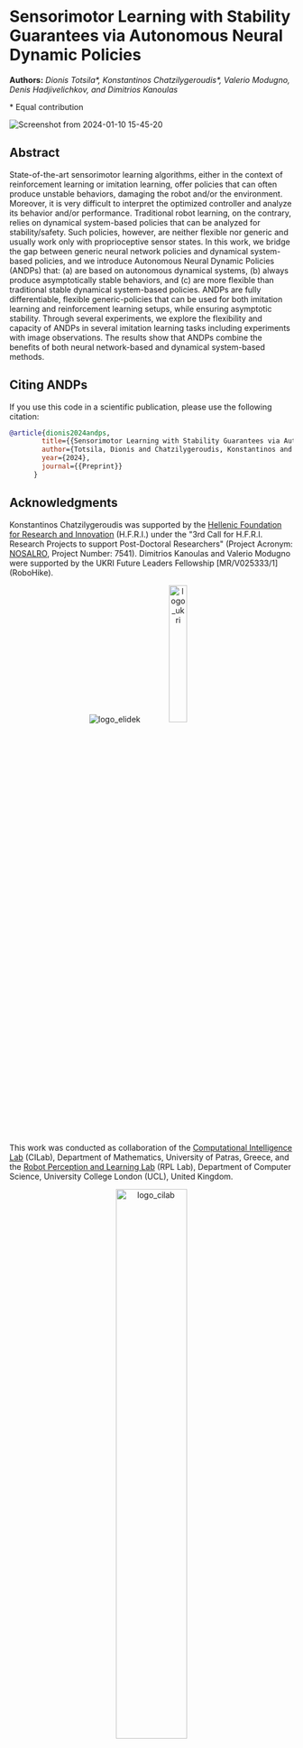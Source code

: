 # Sensorimotor Learning with Stability Guarantees via Autonomous Neural Dynamic Policies

**Authors:** *Dionis Totsila\*, Konstantinos Chatzilygeroudis\*, Valerio Modugno, Denis Hadjivelichkov, and Dimitrios Kanoulas*

\* Equal contribution

![Screenshot from 2024-01-10 15-45-20](https://github.com/NOSALRO/andps/assets/50770773/78e57186-d31e-46d6-8027-3f3df28a995e)

## Abstract

State-of-the-art sensorimotor learning algorithms, either in the context of reinforcement learning or imitation learning, offer policies that can often produce unstable behaviors, damaging the robot and/or the environment. Moreover, it is very difficult to interpret the optimized controller and analyze its behavior and/or performance. Traditional robot learning, on the contrary, relies on dynamical system-based policies that can be analyzed for stability/safety. Such policies, however, are neither flexible nor generic and usually work only with proprioceptive sensor states. In this work, we bridge the gap between generic neural network policies and dynamical system-based policies, and we introduce Autonomous Neural Dynamic Policies (ANDPs) that: (a) are based on autonomous dynamical systems, (b) always produce asymptotically stable behaviors, and (c) are more flexible than traditional stable dynamical system-based policies. ANDPs are fully differentiable, flexible generic-policies that can be used for both imitation learning and reinforcement learning setups, while ensuring asymptotic stability. Through several experiments, we explore the flexibility and capacity of ANDPs in several imitation learning tasks including experiments with image observations. The results show that ANDPs combine the benefits of both neural network-based and dynamical system-based methods.

## Citing ANDPs

If you use this code in a scientific publication, please use the following citation:

```bibtex
@article{dionis2024andps,
        title={{Sensorimotor Learning with Stability Guarantees via Autonomous Neural Dynamic Policies}},
        author={Totsila, Dionis and Chatzilygeroudis, Konstantinos and Modugno, Valerio and Hadjivelichkov, Denis and Kanoulas, Dimitrios},
        year={2024},
        journal={{Preprint}}
      }
```

## Acknowledgments

Konstantinos Chatzilygeroudis was supported by the [Hellenic Foundation for Research and Innovation](https://www.elidek.gr/en/homepage/) (H.F.R.I.) under the "3rd Call for H.F.R.I. Research Projects to support Post-Doctoral Researchers" (Project Acronym: [NOSALRO](https://nosalro.github.io/), Project Number: 7541). Dimitrios Kanoulas and Valerio Modugno were supported by the UKRI Future Leaders Fellowship [MR/V025333/1] (RoboHike).

<p align="center">
<img src="https://www.elidek.gr/wp-content/themes/elidek/images/elidek_logo_en.png" alt="logo_elidek"/>
<img src="https://www.cinuk.org/content/uploads/2022/11/UKRI-logo2.png" alt="logo_ukri" width="25%"/>
<p/>

This work was conducted as collaboration of the [Computational Intelligence Lab](http://cilab.math.upatras.gr/) (CILab), Department of Mathematics, University of Patras, Greece, and the [Robot Perception and Learning Lab](https://rpl-as-ucl.github.io/) (RPL Lab), Department of Computer
Science, University College London (UCL), United Kingdom.

<p align="center">
<img src="https://nosalro.github.io/images/logo_cilab.jpg" alt="logo_cilab" width="50%"/>
<img src="https://www.upatras.gr/wp-content/uploads/up_2017_logo_en.png" alt="logo_cilab" width="50%"/>
<img src="https://rpl-as-ucl.github.io/images/logos/rpl-cs-ucl-logo.png" alt="logo_rpl" width="50%"/>
</p>

## License

[BSD 2-Clause &#34;Simplified&#34; License](https://opensource.org/license/bsd-2-clause/)
